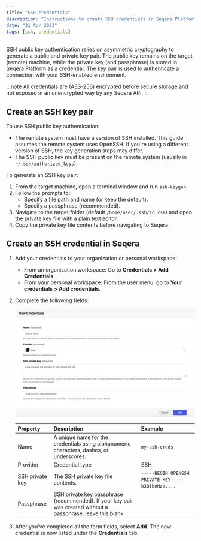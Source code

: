 ```yaml
---
title: "SSH credentials"
description: "Instructions to create SSH credentials in Seqera Platform."
date: "21 Apr 2023"
tags: [ssh, credentials]
---
```


SSH public key authentication relies on asymmetric cryptography to generate a public and private key pair. The public key remains on the target (remote) machine, while the private key (and passphrase) is stored in Seqera Platform as a credential. The key pair is used to authenticate a connection with your SSH-enabled environment.

:::note
All credentials are (AES-256) encrypted before secure storage and not exposed in an unencrypted way by any Seqera API.
:::

## Create an SSH key pair

To use SSH public key authentication:

- The remote system must have a version of SSH installed. This guide assumes the remote system uses OpenSSH. If you're using a different version of SSH, the key generation steps may differ.
- The SSH public key must be present on the remote system (usually in `~/.ssh/authorized_keys`).

To generate an SSH key pair:

1.  From the target machine, open a terminal window and run `ssh-keygen`.
2.  Follow the prompts to:
    - Specify a file path and name (or keep the default).
    - Specify a passphrase (recommended).
3.  Navigate to the target folder (default `/home/user/.ssh/id_rsa`) and open the private key file with a plain text editor.
4.  Copy the private key file contents before navigating to Seqera.

## Create an SSH credential in Seqera

1.  Add your credentials to your organization or personal workspace:

    - From an organization workspace: Go to **Credentials > Add Credentials**.
    - From your personal workspace: From the user menu, go to **Your credentials > Add credentials**.

2.  Complete the following fields:

    ![](./_images/ssh_credential.png)

    | Property        | Description                                                                                                    | Example                                            |
    | --------------- | -------------------------------------------------------------------------------------------------------------- | -------------------------------------------------- |
    | Name            | A unique name for the credentials using alphanumeric characters, dashes, or underscores.                       | `my-ssh-creds`                                     |
    | Provider        | Credential type                                                                                                | SSH                                                |
    | SSH private key | The SSH private key file contents.                                                                             | `-----BEGIN OPENSSH PRIVATE KEY-----b3BlbnNza....` |
    | Passphrase      | SSH private key passphrase (recommended). If your key pair was created without a passphrase, leave this blank. |                                                    |

3.  After you've completed all the form fields, select **Add**. The new credential is now listed under the **Credentials** tab.
